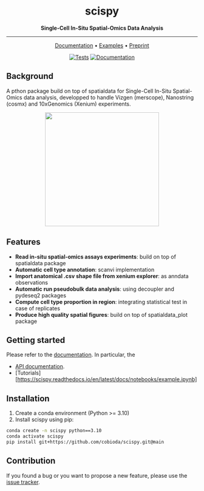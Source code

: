 <div align="center">

# **scispy**

**Single-Cell In-Situ Spatial-Omics Data Analysis**

---

<p align="center">
  <a href="https://scispy.readthedocs.io/en/latest/" target="_blank">Documentation</a> •
  <a href="https://scispy.readthedocs.io/en/latest/docs/notebooks/example.ipynb" target="_blank">Examples</a> •
  <a href="https://www.biorxiv.org/" target="_blank">Preprint</a>
</p>

[![Tests][badge-tests]][link-tests]
[![Documentation][badge-docs]][link-docs]

[badge-tests]: https://img.shields.io/github/actions/workflow/status/cobioda/scispy/test.yaml?branch=main
[link-tests]: https://github.com/cobioda/scispy/actions/workflows/test.yml
[badge-docs]: https://img.shields.io/readthedocs/scispy

</div>

## Background

<p>
  A pthon package build on top of spatialdata for Single-Cell In-Situ Spatial-Omics data analysis, developped to handle Vizgen (merscope), Nanostring (cosmx) and 10xGenomics (Xenium) experiments.
</p>

<p align="center">
  <img src="https://github.com/cobioda/scispy/docs/_static/scispy.png" width="300px">
</p>

## Features

-   **Read in-situ spatial-omics assays experiments**: build on top of spatialdata package
-   **Automatic cell type annotation**: scanvi implementation
-   **Import anatomical .csv shape file from xenium explorer**: as anndata observations
-   **Automatic run pseudobulk data analysis**: using decoupler and pydeseq2 packages
-   **Compute cell type proportion in region**: integrating statistical test in case of replicates
-   **Produce high quality spatial figures**: build on top of spatialdata_plot package

## Getting started

Please refer to the [documentation][link-docs]. In particular, the

-   [API documentation][link-api].
-   [Tutorials][https://scispy.readthedocs.io/en/latest/docs/notebooks/example.ipynb]

## Installation

1. Create a conda environment (Python >= 3.10)
2. Install scispy using pip:

```bash
conda create -n scispy python==3.10
conda activate scispy
pip install git+https://github.com/cobioda/scispy.git@main
```

## Contribution

If you found a bug or you want to propose a new feature, please use the [issue tracker][issue-tracker].

[issue-tracker]: https://github.com/cobioda/scispy/issues
[changelog]: https://scispy.readthedocs.io/en/latest/changelog.html
[link-docs]: https://scispy.readthedocs.io
[link-api]: https://scispy.readthedocs.io/en/latest/api.html
[link-tutorial]: https://scispy.readthedocs.io/en/latest/notebooks/tutorial.html
